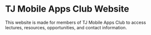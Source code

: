 # TJ Mobile Apps Club Website
This website is made for members of TJ Mobile Apps Club to access lectures, resources, opportunities, and contact information.
